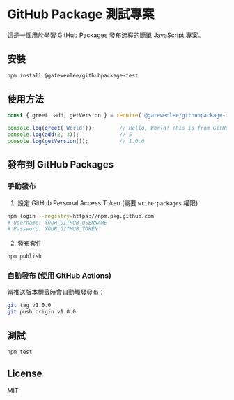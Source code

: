 # GitHub Package 測試專案

這是一個用於學習 GitHub Packages 發布流程的簡單 JavaScript 專案。

## 安裝

```bash
npm install @gatewenlee/githubpackage-test
```

## 使用方法

```javascript
const { greet, add, getVersion } = require('@gatewenlee/githubpackage-test');

console.log(greet('World'));        // Hello, World! This is from GitHub Package.
console.log(add(2, 3));             // 5
console.log(getVersion());          // 1.0.0
```

## 發布到 GitHub Packages

### 手動發布

1. 設定 GitHub Personal Access Token (需要 `write:packages` 權限)
```bash
npm login --registry=https://npm.pkg.github.com
# Username: YOUR_GITHUB_USERNAME
# Password: YOUR_GITHUB_TOKEN
```

2. 發布套件
```bash
npm publish
```

### 自動發布 (使用 GitHub Actions)

當推送版本標籤時會自動觸發發布：
```bash
git tag v1.0.0
git push origin v1.0.0
```

## 測試

```bash
npm test
```

## License

MIT